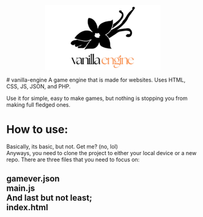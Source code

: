 <p align="center">
  <img src="https://github.com/Druzhba-Specifications/vanilla-engine/raw/main/druzhba-specifications/vanilla-engine/media/images/logo.png" width="60%" />
</p>
# vanilla-engine
A game engine that is made for websites. Uses HTML, CSS, JS, JSON, and PHP.

Use it for simple, easy to make games, but nothing is stopping you from making full fledged ones.
<h1>How to use:</h1>
Basically, its basic, but not. Get me? (no, lol)
<br>Anyways, you need to clone the project to either your local device or a new repo.
There are three files that you need to focus on:
<h2>gamever.json<br>main.js<br>And last but not least;<br>index.html</h2>
